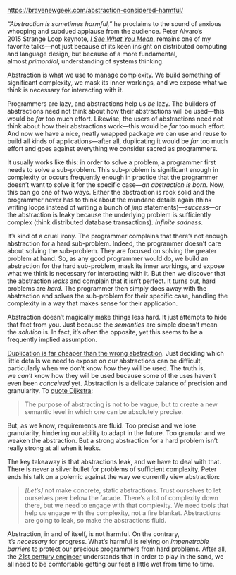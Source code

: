 https://bravenewgeek.com/abstraction-considered-harmful/

_“Abstraction is sometimes harmful,”_ he proclaims to the sound of anxious whooping and subdued applause from the audience. Peter Alvaro’s 2015 Strange Loop keynote, _[I See What You Mean](https://youtu.be/R2Aa4PivG0g)_, remains one of my favorite talks—not just because of its keen insight on distributed computing and language design, but because of a more fundamental, almost _primordial_, understanding of systems thinking.

Abstraction is what we use to manage complexity. We build something of significant complexity, we mask its inner workings, and we expose what we think is necessary for interacting with it.

Programmers are lazy, and abstractions help us _be_ lazy. The builders of abstractions need not think about how their abstractions will be used—this would be _far_ too much effort. Likewise, the users of abstractions need not think about how their abstractions work—this would be _far_ too much effort. And now we have a nice, neatly wrapped package we can use and reuse to build all kinds of applications—after all, duplicating it would be _far_ too much effort and goes against everything we consider sacred as programmers.

It usually works like this: in order to solve a problem, a programmer first needs to solve a sub-problem. This sub-problem is significant enough in complexity or occurs frequently enough in practice that the programmer doesn’t want to solve it for the specific case—_an abstraction is born_. Now, this can go one of two ways. Either the abstraction is rock solid and the programmer never has to think about the mundane details again (think writing loops instead of writing a bunch of _jmp_ statements)—_success_—or the abstraction is leaky because the underlying problem is sufficiently complex (think distributed database transactions). _Infinite sadness_.

It’s kind of a cruel irony. The programmer complains that there’s not enough abstraction for a hard sub-problem. Indeed, the programmer doesn’t care about solving the sub-problem. They are focused on solving the greater problem at hand. So, as any good programmer would do, we build an abstraction for the hard sub-problem, mask its inner workings, and expose what we think is necessary for interacting with it. But then we discover that the abstraction _leaks_ and complain that it isn’t perfect. It turns out, hard problems are _hard_. The programmer then simply does away with the abstraction and solves the sub-problem for their specific case, handling the complexity in a way that makes sense for their application.

Abstraction doesn’t magically make things less hard. It just attempts to hide that fact from you. Just because the _semantics_ are simple doesn’t mean the _solution_ is. In fact, it’s often the opposite, yet this seems to be a frequently implied assumption.

[Duplication is far cheaper than the wrong abstraction](http://www.sandimetz.com/blog/2016/1/20/the-wrong-abstraction). Just deciding which little details we need to expose on our abstractions can be difficult, particularly when we don’t know _how_ they will be used. The truth is, we _can’t_ know how they will be used because some of the uses haven’t even been _conceived_ yet. Abstraction is a delicate balance of precision and granularity. To [quote Dijkstra](https://www.cs.utexas.edu/~EWD/transcriptions/EWD03xx/EWD340.html):

> The purpose of abstracting is not to be vague, but to create a new semantic level in which one can be absolutely precise.

But, as we know, requirements are fluid. Too precise and we lose granularity, hindering our ability to adapt in the future. Too granular and we weaken the abstraction. But a strong abstraction for a hard problem isn’t really strong at all when it leaks.

The key takeaway is that abstractions leak, and we have to deal with that. There is never a silver bullet for problems of sufficient complexity. Peter ends his talk on a polemic against the way we currently view abstraction:

> _[Let’s]_ not make concrete, static abstractions. Trust ourselves to let ourselves peer below the facade. There’s a lot of complexity down there, but we need to engage with that complexity. We need tools that help us engage with the complexity, not a fire blanket. Abstractions are going to leak, so make the abstractions fluid.

Abstraction, in and of itself, is not harmful. On the contrary, it’s _necessary_ for progress. What’s harmful is relying on _impenetrable barriers_ to protect our precious programmers from hard problems. After all, the [21st century engineer](https://bravenewgeek.com/infrastructure-engineering-in-the-21st-century/) understands that in order to play in the sand, we all need to be comfortable getting our feet a little wet from time to time.